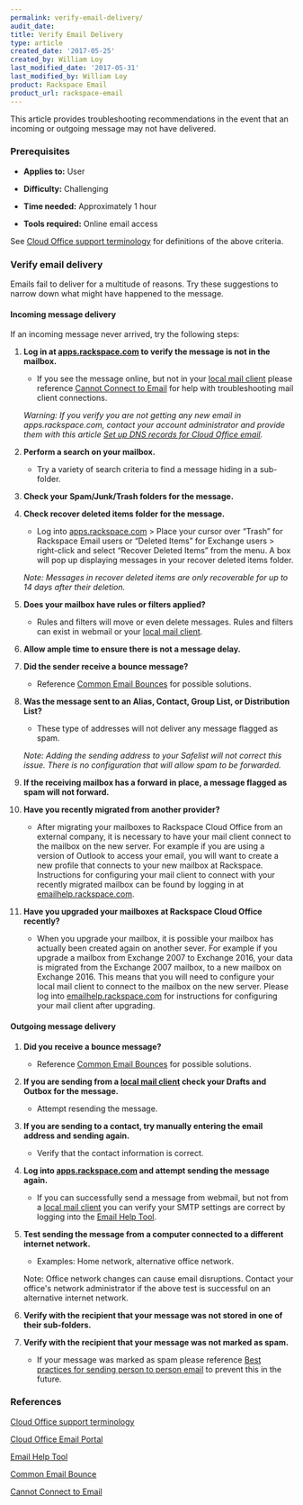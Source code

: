 ```yaml
---
permalink: verify-email-delivery/
audit_date:
title: Verify Email Delivery
type: article
created_date: '2017-05-25'
created_by: William Loy
last_modified_date: '2017-05-31'
last_modified_by: William Loy
product: Rackspace Email
product_url: rackspace-email
---
```

This article provides troubleshooting recommendations in the event that an incoming or outgoing message may not have delivered.

### Prerequisites
- **Applies to:** User

- **Difficulty:** Challenging

- **Time needed:** Approximately 1 hour

- **Tools required:** Online email access

See [Cloud Office support terminology](/how-to/cloud-office-support-terminology/) for definitions of the above criteria.  


### Verify email delivery

Emails fail to deliver for a multitude of reasons. Try these suggestions to narrow down what might have happened to the message.

#### Incoming message delivery
If an incoming message never arrived, try the following steps:
1. **Log in at [apps.rackspace.com](apps.rackspace.com) to verify the message is not in the mailbox.**
    - If you see the message online, but not in your [local mail client](/how-to/cloud-office-support-terminology/#cloud-office-terminology) please reference [Cannot Connect to Email](/how-to/cannot-connect-to-email/) for help with troubleshooting mail client connections.

    *Warning: If you verify you are not getting any new email in apps.rackspace.com, contact your account administrator and provide them with this article [Set up DNS records for Cloud Office email](/how-to/set-up-dns-records-for-cloud-office-email/).*

2.	**Perform a search on your mailbox.**  
    - Try a variety of search criteria to find a message hiding in a sub-folder.

3.	**Check your Spam/Junk/Trash folders for the message.**
4.	**Check recover deleted items folder for the message.**
    - Log into [apps.rackspace.com](apps.rackspace.com) > Place your cursor over “Trash” for Rackspace Email users or “Deleted Items” for Exchange users > right-click and select “Recover Deleted Items” from the menu. A box will pop up displaying messages in your recover deleted items folder.

    *Note: Messages in recover deleted items are only recoverable for up to 14 days after their deletion.*

5.	**Does your mailbox have rules or filters applied?**
    - Rules and filters will move or even delete messages. Rules and filters can exist in webmail or your [local mail client](/how-to/cloud-office-support-terminology/#cloud-office-terminology).

6. **Allow ample time to ensure there is not a message delay.**
7.	**Did the sender receive a bounce message?**   
    - Reference [Common Email Bounces](/how-to/common-email-bounces/) for possible solutions.

8.	**Was the message sent to an Alias, Contact, Group List, or Distribution List?**  
    - These type of addresses will not deliver any message flagged as spam.

    *Note: Adding the sending address to your Safelist will not correct this issue. There is no configuration that will allow spam to be forwarded.*

9. **If the receiving mailbox has a forward in place, a message flagged as spam will not forward.**

10. **Have you recently migrated from another provider?**

    - After migrating your mailboxes to Rackspace Cloud Office from an external company, it is necessary to have your mail client connect to the mailbox on the new server. For example if you are using a version of Outlook to access your email, you will want to create a new profile that connects to your new mailbox at Rackspace. Instructions for configuring your mail client to connect with your recently migrated mailbox can be found by logging in at [emailhelp.rackspace.com](emailhelp.rackspace.com).

11. **Have you upgraded your mailboxes at Rackspace Cloud Office recently?**

    - When you upgrade your mailbox, it is possible your mailbox has actually been created again on another sever. For example if you upgrade a mailbox from Exchange 2007 to Exchange 2016, your data is migrated from the Exchange 2007 mailbox, to a new mailbox on Exchange 2016. This means that you will need to configure your local mail client to connect to the mailbox on the new server. Please log into [emailhelp.rackspace.com](emailhelp.rackspace.com) for instructions for configuring your mail client after upgrading.



#### Outgoing message delivery
1. **Did you receive a bounce message?**
    - Reference [Common Email Bounces](/how-to/common-email-bounces/) for possible solutions.
2. **If you are sending from a [local mail client](/how-to/cloud-office-support-terminology/#cloud-office-terminology) check your Drafts and Outbox for the message.**    
    - Attempt resending the message.

3. **If you are sending to a contact, try manually entering the email address and sending again.**  
    - Verify that the contact information is correct.

4. **Log into [apps.rackspace.com](apps.rackspace.com) and attempt sending the message again.**
    - If you can successfully send a message from webmail, but not from a [local mail client](/how-to/cloud-office-support-terminology/#cloud-office-terminology) you can verify your SMTP settings are correct by logging into the [Email Help Tool](emailhelp.rackspace.com).  

5. **Test sending the message from a computer connected to a different internet network.**
    - Examples: Home network, alternative office network.

    Note: Office network changes can cause  email disruptions. Contact your office's network administrator if the above test is successful on an alternative internet
    network.

6. **Verify with the recipient that your message was not stored in one of their sub-folders.**
7. **Verify with the recipient that your message was not marked as spam.**   
    - If your message was marked as spam please reference [Best practices for sending person to person email](/how-to/best-practices-for-sending-person-to-person-email/) to prevent this in the future.




### References

[Cloud Office support terminology](/how-to/cloud-office-support-terminology/)

[Cloud Office Email Portal](apps.rackspace.com)

[Email Help Tool](emailhelp.rackspace.com)

[Common Email Bounce](/how-to/common-email-bounces/)

[Cannot Connect to Email](/how-to/cannot-connect-to-email/)
